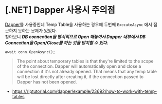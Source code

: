 # [.NET] Dapper 사용시 주의점

[Dapper](https://github.com/DapperLib/Dapper)를 사용중인데 Temp Table을 사용하는 경우에 두번째 `ExecuteAsync` 에서 접근하지 못하는 문제가 있었다.  
찾아보니 ***DB connection을 명시적으로 Open 해놓아서 Dapper 내부에서 DB Connection을 Open/Close를 하는 것을 방지할 수 있다.***
```
await conn.OpenAsync();
```

> The point about temporary tables is that they're limited to the scope of the connection. Dapper will automatically open and close a connection if it's not already opened. That means that any temp table will be lost directly after creating it, if the connection passed to Dapper has not been opened.

- https://riptutorial.com/dapper/example/23692/how-to-work-with-temp-tables